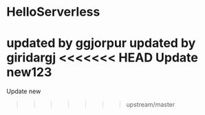 # HelloServerless
updated by ggjorpur
updated by giridargj
<<<<<<< HEAD
Update new123
=======
Update new
>>>>>>> upstream/master
